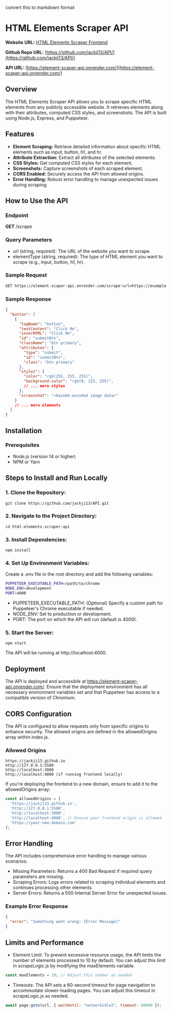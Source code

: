 convert this to markdown format

# HTML Elements Scraper API

**Website URL:** [HTML Elements Scraper Frontend](https://jackji13.github.io/2024LAB/project%20009/index.html)

**Github Repo URL:** [https://github.com/jackji13/API/](https://github.com/jackji13/API/)

**API URL:** [https://element-scaper-api.onrender.com/](https://element-scaper-api.onrender.com/)

## Overview

The HTML Elements Scraper API allows you to scrape specific HTML elements from any publicly accessible website. It retrieves elements along with their attributes, computed CSS styles, and screenshots. The API is built using Node.js, Express, and Puppeteer.

## Features

- **Element Scraping:** Retrieve detailed information about specific HTML elements such as input, button, h1, and hr.
- **Attribute Extraction:** Extract all attributes of the selected elements.
- **CSS Styles:** Get computed CSS styles for each element.
- **Screenshots:** Capture screenshots of each scraped element.
- **CORS Enabled:** Securely access the API from allowed origins.
- **Error Handling:** Robust error handling to manage unexpected issues during scraping.

## How to Use the API

### Endpoint

**GET** /scrape

### Query Parameters

- url (string, required): The URL of the website you want to scrape.
- elementType (string, required): The type of HTML element you want to scrape (e.g., input, button, h1, hr).

### Sample Request

```bash
GET https://element-scaper-api.onrender.com/scrape?url=https://example.com&elementType=button
```

### Sample Response

```JSON
{
  "button": [
    {
      "tagName": "button",
      "textContent": "Click Me",
      "innerHTML": "Click Me",
      "id": "submitBtn",
      "className": "btn primary",
      "attributes": {
        "type": "submit",
        "id": "submitBtn",
        "class": "btn primary"
      },
      "styles": {
        "color": "rgb(255, 255, 255)",
        "background-color": "rgb(0, 123, 255)",
        // ... more styles
      },
      "screenshot": "<base64-encoded image data>"
    }
    // ... more elements
  ]
}
```

## Installation 

### Prerequisites

- Node.js (version 14 or higher)
- NPM or Yarn

## Steps to Install and Run Locally

### 1. Clone the Repository:
    git clone https://github.com/jackji13/API.git

### 2. Navigate to the Project Directory:
    cd html-elements-scraper-api

### 3. Install Dependencies:

    npm install

### 4. Set Up Environment Variables:
Create a .env file in the root directory and add the following variables:

```bash
PUPPETEER_EXECUTABLE_PATH=/path/to/chrome
NODE_ENV=development
PORT=4000
```
- PUPPETEER_EXECUTABLE_PATH: (Optional) Specify a custom path for Puppeteer's Chrome executable if needed.
- NODE_ENV: Set to production or development.
- PORT: The port on which the API will run (default is 4000).

### 5. Start the Server:
    npm start

The API will be running at http://localhost:4000.

## Deployment

The API is deployed and accessible at https://element-scaper-api.onrender.com/. Ensure that the deployment environment has all necessary environment variables set and that Puppeteer has access to a compatible version of Chromium.

## CORS Configuration

The API is configured to allow requests only from specific origins to enhance security. The allowed origins are defined in the allowedOrigins array within index.js.

### Allowed Origins

    https://jackji13.github.io
    http://127.0.0.1:5500
    http://localhost:3000
    http://localhost:4000 (if running frontend locally)

If you're deploying the frontend to a new domain, ensure to add it to the allowedOrigins array:
```javascript
const allowedOrigins = [
  'https://jackji13.github.io',
  'http://127.0.0.1:5500',
  'http://localhost:3000',
  'http://localhost:4000', // Ensure your frontend origin is allowed
  'https://your-new-domain.com'
];
```

## Error Handling

The API includes comprehensive error handling to manage various scenarios:

- Missing Parameters: Returns a 400 Bad Request if required query parameters are missing.
- Scraping Errors: Logs errors related to scraping individual elements and continues processing other elements.
- Server Errors: Returns a 500 Internal Server Error for unexpected issues.

### Example Error Response
```JSON
{
  "error": "Something went wrong: [Error Message]"
}
```

## Limits and Performance

- Element Limit: To prevent excessive resource usage, the API limits the number of elements processed to 10 by default. You can adjust this limit in scrapeLogic.js by modifying the maxElements variable.
```javascript
const maxElements = 10; // Adjust this number as needed
```

- Timeouts: The API sets a 60-second timeout for page navigation to accommodate slower-loading pages. You can adjust this timeout in scrapeLogic.js as needed.
```javascript
await page.goto(url, { waitUntil: "networkidle2", timeout: 60000 });
```